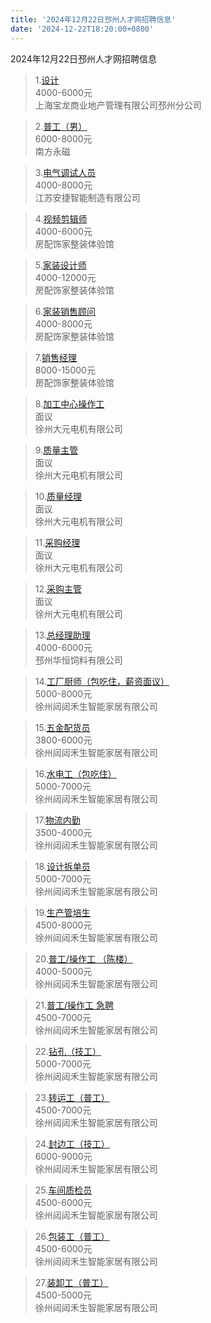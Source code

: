 ```yaml
---
title: '2024年12月22日邳州人才网招聘信息'
date: '2024-12-22T18:20:00+0800'
---
```

2024年12月22日邳州人才网招聘信息
<!--more-->
>1.[设计](https://www.pzhr.com/job/18520.html)<br>
>4000-6000元<br>
>上海宝龙商业地产管理有限公司邳州分公司

>2.[普工（男）](https://www.pzhr.com/job/18532.html)<br>
>6000-8000元<br>
>南方永磁

>3.[电气调试人员](https://www.pzhr.com/job/13576.html)<br>
>4000-8000元<br>
>江苏安捷智能制造有限公司

>4.[视频剪辑师](https://www.pzhr.com/job/18477.html)<br>
>4000-6000元<br>
>房配饰家整装体验馆

>5.[家装设计师](https://www.pzhr.com/job/18476.html)<br>
>4000-12000元<br>
>房配饰家整装体验馆

>6.[家装销售顾问](https://www.pzhr.com/job/18475.html)<br>
>4000-8000元<br>
>房配饰家整装体验馆

>7.[销售经理](https://www.pzhr.com/job/18490.html)<br>
>8000-15000元<br>
>房配饰家整装体验馆

>8.[加工中心操作工](https://www.pzhr.com/job/17894.html)<br>
>面议<br>
>徐州大元电机有限公司

>9.[质量主管](https://www.pzhr.com/job/17893.html)<br>
>面议<br>
>徐州大元电机有限公司

>10.[质量经理](https://www.pzhr.com/job/17892.html)<br>
>面议<br>
>徐州大元电机有限公司

>11.[采购经理](https://www.pzhr.com/job/15088.html)<br>
>面议<br>
>徐州大元电机有限公司

>12.[采购主管](https://www.pzhr.com/job/18081.html)<br>
>面议<br>
>徐州大元电机有限公司

>13.[总经理助理](https://www.pzhr.com/job/18413.html)<br>
>4000-6000元<br>
>邳州华恒饲料有限公司

>14.[工厂厨师（包吃住，薪资面议）](https://www.pzhr.com/job/18538.html)<br>
>5000-8000元<br>
>徐州闼闼禾生智能家居有限公司

>15.[五金配货员](https://www.pzhr.com/job/18534.html)<br>
>3800-6000元<br>
>徐州闼闼禾生智能家居有限公司

>16.[水电工（包吃住）](https://www.pzhr.com/job/18479.html)<br>
>5000-7000元<br>
>徐州闼闼禾生智能家居有限公司

>17.[物流内勤](https://www.pzhr.com/job/18469.html)<br>
>3500-4000元<br>
>徐州闼闼禾生智能家居有限公司

>18.[设计拆单员](https://www.pzhr.com/job/18404.html)<br>
>5000-7000元<br>
>徐州闼闼禾生智能家居有限公司

>19.[生产管培生](https://www.pzhr.com/job/18316.html)<br>
>4500-8000元<br>
>徐州闼闼禾生智能家居有限公司

>20.[普工/操作工 （陈楼）](https://www.pzhr.com/job/18266.html)<br>
>4000-5000元<br>
>徐州闼闼禾生智能家居有限公司

>21.[普工/操作工 急聘](https://www.pzhr.com/job/17979.html)<br>
>4500-7000元<br>
>徐州闼闼禾生智能家居有限公司

>22.[钻孔（技工）](https://www.pzhr.com/job/17964.html)<br>
>5000-7000元<br>
>徐州闼闼禾生智能家居有限公司

>23.[转运工（普工）](https://www.pzhr.com/job/17963.html)<br>
>4500-7000元<br>
>徐州闼闼禾生智能家居有限公司

>24.[封边工（技工）](https://www.pzhr.com/job/17962.html)<br>
>6000-9000元<br>
>徐州闼闼禾生智能家居有限公司

>25.[车间质检员](https://www.pzhr.com/job/17935.html)<br>
>4500-6000元<br>
>徐州闼闼禾生智能家居有限公司

>26.[包装工（普工）](https://www.pzhr.com/job/17934.html)<br>
>4500-6000元<br>
>徐州闼闼禾生智能家居有限公司

>27.[装卸工（普工）](https://www.pzhr.com/job/18174.html)<br>
>4500-5000元<br>
>徐州闼闼禾生智能家居有限公司

